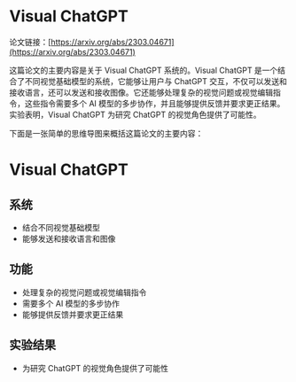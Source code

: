 # Visual ChatGPT

论文链接：[https://arxiv.org/abs/2303.04671](https://arxiv.org/abs/2303.04671)

这篇论文的主要内容是关于 Visual ChatGPT 系统的。Visual ChatGPT 是一个结合了不同视觉基础模型的系统，它能够让用户与 ChatGPT 交互，不仅可以发送和接收语言，还可以发送和接收图像。它还能够处理复杂的视觉问题或视觉编辑指令，这些指令需要多个 AI 模型的多步协作，并且能够提供反馈并要求更正结果。实验表明，Visual ChatGPT 为研究 ChatGPT 的视觉角色提供了可能性。

下面是一张简单的思维导图来概括这篇论文的主要内容：

# Visual ChatGPT

## 系统
- 结合不同视觉基础模型
- 能够发送和接收语言和图像

## 功能
- 处理复杂的视觉问题或视觉编辑指令
- 需要多个 AI 模型的多步协作
- 能够提供反馈并要求更正结果

## 实验结果
- 为研究 ChatGPT 的视觉角色提供了可能性

